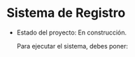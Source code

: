 <h1> Sistema de Registro</h1>

- Estado del proyecto: En construcción.

  Para ejecutar el sistema, debes poner:

 ~~~npm install react~~~

